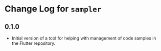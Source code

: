 # Change Log for `sampler`

## 0.1.0

* Initial version of a tool for helping with management of code samples in the Flutter repository.
